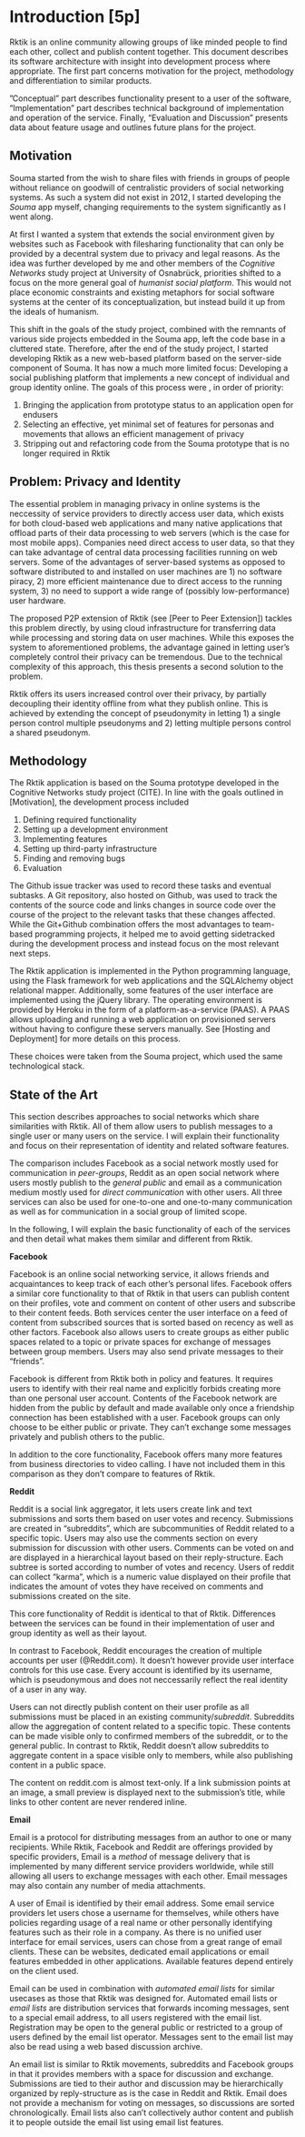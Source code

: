 # Introduction [5p]

Rktik is an online community allowing groups of like minded people to find each other, collect and publish content together. This document describes its software architecture with insight into development process where appropriate. The first part concerns motivation for the project, methodology and differentiation to similar products.

”Conceptual” part describes functionality present to a user of the software, “Implementation” part describes technical background of implementation and operation of the service. Finally, “Evaluation and Discussion” presents data about feature usage and outlines future plans for the project.

## Motivation

Souma started from the wish to share files with friends in groups of people without reliance on goodwill of centralistic providers of social networking systems. As such a system did not exist in 2012, I started developing the *Souma* app myself, changing requirements to the system significantly as I went along.

At first I wanted a system that extends the social environment given by websites such as Facebook with filesharing functionality that can only be provided by a decentral system due to privacy and legal reasons. As the idea was further developed by me and other members of the *Cognitive Networks* study project at University of Osnabrück, priorities shifted to a focus on the more general goal of *humanist social platform*. This would not place economic constraints and existing metaphors for social software systems at the center of its conceptualization, but instead build it up from the ideals of humanism.

This shift in the goals of the study project, combined with the remnants of various side projects embedded in the Souma app, left the code base in a cluttered state. Therefore, after the end of the study project, I started developing Rktik as a new web-based platform based on the server-side component of Souma. It has now a much more limited focus: Developing a social publishing platform that implements a new concept of individual and group identity online. The goals of this process were , in order of priority:

1. Bringing the application from prototype status to an application open for endusers
2. Selecting an effective, yet minimal set of features for personas and movements that allows an efficient management of privacy
3. Stripping out and refactoring code from the Souma prototype that is no longer required in Rktik

## Problem: Privacy and Identity

The essential problem in managing privacy in online systems is the neccessity of service providers to directly access user data, which exists for both cloud-based web applications and many native applications that offload parts of their data processing to web servers (which is the case for most mobile apps). Companies need direct access to user data, so that they can take advantage of central data processing facilities running on web servers. Some of the advantages of server-based systems as opposed to software distributed to and installed on user machines are 1) no software piracy, 2) more efficient maintenance due to direct access to the running system, 3) no need to support a wide range of (possibly low-performance) user hardware.

The proposed P2P extension of Rktik (see [Peer to Peer Extension]) tackles this problem directly, by using cloud infrastructure for transferring data while processing and storing data on user machines. While this exposes the system to aforementioned problems, the advantage gained in letting user’s completely control their privacy can be tremendous. Due to the technical complexity of this approach, this thesis presents a second solution to the problem.

Rktik offers its users increased control over their privacy, by partially decoupling their identity offline from what they publish online. This is achieved by extending the concept of pseudonymity in letting 1) a single person control multiple pseudonyms and 2) letting multiple persons control a shared pseudonym.

## Methodology

The Rktik application is based on the Souma prototype developed in the Cognitive Networks study project (CITE). In line with the goals outlined in [Motivation], the development process included 

1. Defining required functionality
2. Setting up a development environment
3. Implementing features 
4. Setting up third-party infrastructure
5. Finding and removing bugs
6. Evaluation 

The Github issue tracker was used to record these tasks and eventual subtasks. A Git repository, also hosted on Github, was used to track the contents of the source code and links changes in source code over the course of the project to the relevant tasks that these changes affected. While the Git+Github combination offers the most advantages to team-based programming projects, it helped me to avoid getting sidetracked during the development process and instead focus on the most relevant next steps.

The Rktik application is implemented in the Python programming language, using the Flask framework for web applications and the SQLAlchemy object relational mapper. Additionally, some features of the user interface are implemented using the jQuery library. The operating environment is provided by Heroku in the form of a  platform-as-a-service (PAAS). A PAAS allows uploading and running a web application on provisioned servers without having to configure these servers manually. See [Hosting and Deployment] for more details on this process.

These choices were taken from the Souma project, which used the same technological stack.

## State of the Art 

This section describes approaches to social networks which share similarities with Rktik. All of them allow users to publish messages to a single user or many users on the service. I will explain their functionality and focus on their representation of identity and related software features. 

The comparison includes Facebook as a social network mostly used for communication in *peer-groups*, Reddit as an open social network where users mostly publish to the *general public* and email as a communication medium mostly used for *direct communication* with other users. All three services can also be used for one-to-one and one-to-many communication as well as for communication in a social group of limited scope.

In the following, I will explain the basic functionality of each of the services and then detail what makes them similar and different from Rktik.

**Facebook**

Facebook is an online social networking service, it allows friends and acquaintances to keep track of each other’s personal lifes. Facebook offers a similar core functionality to that of Rktik in that users can publish content on their profiles, vote and comment on content of other users and subscribe to their content feeds. Both services center the user interface on a feed of content from subscribed sources that is sorted based on recency as well as other factors. Facebook also allows users to create groups as either public spaces related to a topic or private spaces for exchange of messages between group members. Users may also send private messages to their “friends”.

Facebook is different from Rktik both in policy and features. It requires users to identify with their real name and explicitly forbids creating more than one personal user account.  Contents of the Facebook network are hidden from the public by default and made available only once a friendship connection has been established with a user. Facebook groups can only choose to be either public or private. They can’t exchange some messages privately and publish others to the public.

In addition to the core functionality, Facebook offers many more features from business directories to video calling. I have not included them in this comparison as they don’t compare to features of Rktik.

**Reddit**

Reddit is a social link aggregator, it lets users create link and text submissions and sorts them based on user votes and recency. Submissions are created in “subreddits”, which are subcommunities of Reddit related to a specific topic. Users may also use the comments section on every submission for discussion with other users. Comments can be voted on and are displayed in a hierarchical layout based on their reply-structure. Each subtree is sorted according to number of votes and recency. Users of reddit can collect “karma”, which is a numeric value displayed on their profile that indicates the amount of votes they have received on comments and submissions created on the site.

This core functionality of Reddit is identical to that of Rktik.  Differences between the services can be found in their implementation of user and group identity as well as their layout. 

In contrast to Facebook, Reddit encourages the creation of multiple accounts per user (@Reddit.com). It doesn’t however provide user interface controls for this use case. Every account is identified by its username, which is pseudonymous and does not neccessarily reflect the real identity of a user in any way.   

Users can not directly publish content on their user profile as all submissions must be placed in an existing community/*subreddit*. Subreddits allow the aggregation of content related to a specific topic. These contents can be made visible only to confirmed members of the subreddit, or to the general public. In contrast to Rktik, Reddit doesn’t allow subreddits to aggregate content in a space visible only to members, while also publishing content in a public space.

The content on reddit.com is almost text-only. If a link submission points at an image, a small preview is displayed next to the submission’s title, while links to other content are never rendered inline. 

**Email**

Email is a protocol for distributing messages from an author to one or many recipients. While Rktik, Facebook and Reddit are offerings provided by specific providers, Email is a *method* of message delivery that is implemented by many different service providers worldwide, while still allowing all users to exchange messages with each other. Email messages may also contain any number of media attachments.

A user of Email is identified by their email address. Some email service providers let users chose a username for themselves, while others have policies regarding usage of a real name or other personally identifying features such as their role in a company. As there is no unified user interface for email services, users can chose from a great range of email clients. These can be websites, dedicated email applications or email features embedded in other applications. Available features depend entirely on the client used.

Email can be used in combination with *automated email lists* for similar usecases as those that Rktik was designed for. Automated email lists or *email lists* are distribution services that forwards incoming messages, sent to a special email address, to all users registered with the email list. Registration may be open to the general public or restricted to a group of users defined by the email list operator. Messages sent to the email list may also be read using a web based discussion archive. 

An email list is similar to Rktik movements, subreddits and Facebook groups in that it provides members with a space for discussion and exchange. Submissions are tied to their author and discussion may be hierarchically organized by reply-structure as is the case in Reddit and Rktik. Email does not provide a mechanism for voting on messages, so discussions are sorted chronologically. Email lists also can’t collectively author content and publish it to people outside the email list using email list features.
